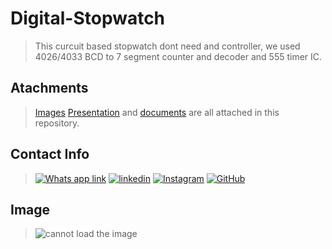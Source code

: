 # Digital-Stopwatch
>This curcuit based stopwatch dont need and controller, we used 4026/4033 BCD to 7 segment counter and decoder and 555 timer IC.
## Atachments
> [Images](https://github.com/Jayshil-Patel/Digital-Stopwatch/tree/main/Image) [Presentation](https://github.com/Jayshil-Patel/Digital-Stopwatch/blob/main/digital%20stopwatch/New%20Microsoft%20Office%20PowerPoint%20Presentation%20(1).pptx) and [documents](https://github.com/Jayshil-Patel/Digital-Stopwatch/blob/main/digital%20stopwatch/digital%20stopwatch(final).docx) are all attached in this repository.
## Contact Info
>[![Whats app link](https://img.shields.io/badge/WhatsApp-25D366?style=for-the-badge&logo=whatsapp&logoColor=white)](https://wa.me/918141487230)
>[![linkedin](https://img.shields.io/badge/LinkedIn-0077B5?style=for-the-badge&logo=linkedin&logoColor=white)](https://www.linkedin.com/in/jayshil-patel-607819171/)
>[![Instagram](https://img.shields.io/badge/Instagram-E4405F?style=for-the-badge&logo=instagram&logoColor=white)](https://instagram.com/justchillll?igshid=csicrdof9bba)
>[![GitHub](https://img.shields.io/badge/GitHub-100000?style=for-the-badge&logo=github&logoColor=white)](https://github.com/Jayshil-Patel)

## Image
>![cannot load the image](https://github.com/Jayshil-Patel/Digital-Stopwatch/blob/main/Image/IMG_20191005_114740.jpg=250x)
